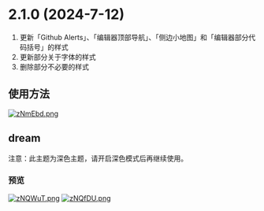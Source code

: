 # 2.1.0 (2024-7-12) 
1. 更新「Github Alerts」、「编辑器顶部导航」、「侧边小地图」和「编辑器部分代码括号」的样式
2. 更新部分关于字体的样式
3. 删除部分不必要的样式

## 使用方法
 [![zNmEbd.png](https://s1.ax1x.com/2022/11/26/zNmEbd.png)](https://imgse.com/i/zNmEbd)

## dream
注意：此主题为深色主题，请开启深色模式后再继续使用。
### 预览
[![zNQWuT.png](https://s1.ax1x.com/2022/11/26/zNQWuT.png)](https://imgse.com/i/zNQWuT)
[![zNQfDU.png](https://s1.ax1x.com/2022/11/26/zNQfDU.png)](https://imgse.com/i/zNQfDU)
